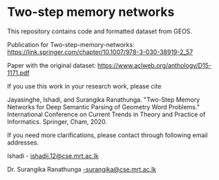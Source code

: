 # Two-step memory networks

This repository contains code and formatted dataset from GEOS. 

Publication for Two-step-memory-networks:
https://link.springer.com/chapter/10.1007/978-3-030-38919-2_57

Paper with the original dataset: 
https://www.aclweb.org/anthology/D15-1171.pdf

If you use this work in your research work, please cite 

Jayasinghe, Ishadi, and Surangika Ranathunga. "Two-Step Memory Networks for Deep Semantic Parsing of Geometry Word Problems." International Conference on Current Trends in Theory and Practice of Informatics. Springer, Cham, 2020.

If you need more clarifications, please contact through following email addresses.

Ishadi - ishadij.12@cse.mrt.ac.lk 

Dr. Surangika Ranathunga -surangika@cse.mrt.ac.lk
